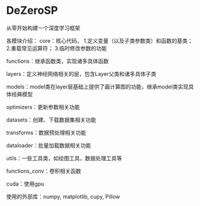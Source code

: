 # DeZeroSP
从零开始构建一个深度学习框架

各模块介绍：
core：核心代码，
1.定义变量（以及子类参数类）和函数的基类；
2.重载常见运算符；
3.临时修改参数的功能

functions：继承函数类，实现诸多具体函数

layers：定义神经网络相关的层，包含Layer父类和诸多具体子类

models：model类在layer层基础上提供了画计算图的功能，继承model类实现具体经典模型

optimizers：更新参数相关功能

datasets：创建、下载数据集相关功能

transforms：数据预处理相关功能

dataloader：批量加载数据相关功能

utils：一些工具类，如绘图工具，数据处理工具等

functions_conv：卷积相关函数

cuda：使用gpu

使用的外部库：numpy, matplotlib,  cupy, Pillow